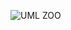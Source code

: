![UML ZOO](https://github.com/ZipCodeCore/PersonDetails/assets/162353461/e706f523-e0bd-4724-8120-2fd1d5e7fcd3)
